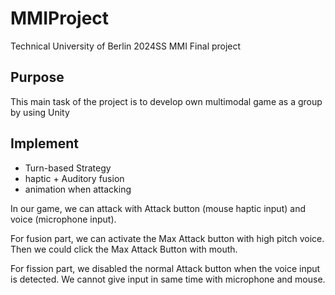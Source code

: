 # MMIProject

Technical University of Berlin
2024SS MMI Final project

## Purpose

This main task of the project is to develop own multimodal game as a group by using Unity

## Implement

- Turn-based Strategy
- haptic + Auditory fusion
- animation when attacking

In our game, we can attack with Attack button (mouse haptic input) and voice (microphone input).

For fusion part, we can activate the Max Attack button with high pitch voice. Then we could click the Max Attack Button with mouth.

For fission part, we disabled the normal Attack button when the voice input is detected. We cannot give input in same time with microphone and mouse.
